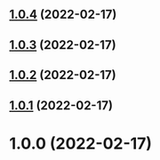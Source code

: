 ## [1.0.4](https://github.com/thimpat/to-ansi/compare/v1.0.3...v1.0.4) (2022-02-17)

## [1.0.3](https://github.com/thimpat/to-ansi/compare/v1.0.2...v1.0.3) (2022-02-17)

## [1.0.2](https://github.com/thimpat/to-ansi/compare/v1.0.1...v1.0.2) (2022-02-17)

## [1.0.1](https://github.com/thimpat/to-ansi/compare/v1.0.0...v1.0.1) (2022-02-17)

# 1.0.0 (2022-02-17)
